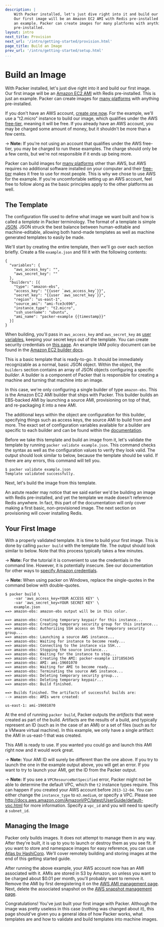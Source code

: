 ```yaml
---
description: |
    With Packer installed, let's just dive right into it and build our first image.
    Our first image will be an Amazon EC2 AMI with Redis pre-installed. This is just
    an example. Packer can create images for many platforms with anything
    pre-installed.
layout: intro
next_title: Provision
next_url: '/intro/getting-started/provision.html'
page_title: Build an Image
prev_url: '/intro/getting-started/setup.html'
...
```


# Build an Image

With Packer installed, let's just dive right into it and build our first image.
Our first image will be an [Amazon EC2 AMI](https://aws.amazon.com/ec2/) with
Redis pre-installed. This is just an example. Packer can create images for [many
platforms](/intro/platforms.html) with anything pre-installed.

If you don't have an AWS account, [create one now](https://aws.amazon.com/free/).
For the example, we'll use a "t2.micro" instance to build our image, which
qualifies under the AWS [free-tier](https://aws.amazon.com/free/), meaning it
will be free. If you already have an AWS account, you may be charged some amount
of money, but it shouldn't be more than a few cents.

-&gt; **Note:** If you're not using an account that qualifies under the AWS
free-tier, you may be charged to run these examples. The charge should only be a
few cents, but we're not responsible if it ends up being more.

Packer can build images for [many platforms](/intro/platforms.html) other than
AWS, but AWS requires no additional software installed on your computer and
their [free-tier](https://aws.amazon.com/free/) makes it free to use for most
people. This is why we chose to use AWS for the example. If you're uncomfortable
setting up an AWS account, feel free to follow along as the basic principles
apply to the other platforms as well.

## The Template

The configuration file used to define what image we want built and how is called
a *template* in Packer terminology. The format of a template is simple
[JSON](http://www.json.org/). JSON struck the best balance between
human-editable and machine-editable, allowing both hand-made templates as well
as machine generated templates to easily be made.

We'll start by creating the entire template, then we'll go over each section
briefly. Create a file `example.json` and fill it with the following contents:

``` {.javascript}
{
  "variables": {
    "aws_access_key": "",
    "aws_secret_key": ""
  },
  "builders": [{
    "type": "amazon-ebs",
    "access_key": "{{user `aws_access_key`}}",
    "secret_key": "{{user `aws_secret_key`}}",
    "region": "us-east-1",
    "source_ami": "ami-fce3c696",
    "instance_type": "t2.micro",
    "ssh_username": "ubuntu",
    "ami_name": "packer-example {{timestamp}}"
  }]
}
```

When building, you'll pass in `aws_access_key` and `aws_secret_key` as
[user variables](/docs/templates/user-variables.html), keeping your secret keys
out of the template. You can create security credentials on [this
page](https://console.aws.amazon.com/iam/home?#security_credential). An example
IAM policy document can be found in the [Amazon EC2 builder
docs](/docs/builders/amazon.html).

This is a basic template that is ready-to-go. It should be immediately
recognizable as a normal, basic JSON object. Within the object, the `builders`
section contains an array of JSON objects configuring a specific *builder*. A
builder is a component of Packer that is responsible for creating a machine and
turning that machine into an image.

In this case, we're only configuring a single builder of type `amazon-ebs`. This
is the Amazon EC2 AMI builder that ships with Packer. This builder builds an
EBS-backed AMI by launching a source AMI, provisioning on top of that, and
re-packaging it into a new AMI.

The additional keys within the object are configuration for this builder,
specifying things such as access keys, the source AMI to build from and more.
The exact set of configuration variables available for a builder are specific to
each builder and can be found within the [documentation](/docs).

Before we take this template and build an image from it, let's validate the
template by running `packer validate example.json`. This command checks the
syntax as well as the configuration values to verify they look valid. The output
should look similar to below, because the template should be valid. If there are
any errors, this command will tell you.

``` {.text}
$ packer validate example.json
Template validated successfully.
```

Next, let's build the image from this template.

An astute reader may notice that we said earlier we'd be building an image with
Redis pre-installed, and yet the template we made doesn't reference Redis
anywhere. In fact, this part of the documentation will only cover making a first
basic, non-provisioned image. The next section on provisioning will cover
installing Redis.

## Your First Image

With a properly validated template. It is time to build your first image. This
is done by calling `packer build` with the template file. The output should look
similar to below. Note that this process typically takes a few minutes.

-&gt; **Note:** For the tutorial it is convenient to use the credentials in the
command line. However, it is potentially insecure. See our documentation for
other ways to [specify Amazon credentials](/docs/builders/amazon.html#specifying-amazon-credentials).

-&gt; **Note:** When using packer on Windows, replace the single-quotes in the 
command below with double-quotes.

``` {.text}
$ packer build \
    -var 'aws_access_key=YOUR ACCESS KEY' \
    -var 'aws_secret_key=YOUR SECRET KEY' \
    example.json
==> amazon-ebs: amazon-ebs output will be in this color.

==> amazon-ebs: Creating temporary keypair for this instance...
==> amazon-ebs: Creating temporary security group for this instance...
==> amazon-ebs: Authorizing SSH access on the temporary security group...
==> amazon-ebs: Launching a source AWS instance...
==> amazon-ebs: Waiting for instance to become ready...
==> amazon-ebs: Connecting to the instance via SSH...
==> amazon-ebs: Stopping the source instance...
==> amazon-ebs: Waiting for the instance to stop...
==> amazon-ebs: Creating the AMI: packer-example 1371856345
==> amazon-ebs: AMI: ami-19601070
==> amazon-ebs: Waiting for AMI to become ready...
==> amazon-ebs: Terminating the source AWS instance...
==> amazon-ebs: Deleting temporary security group...
==> amazon-ebs: Deleting temporary keypair...
==> amazon-ebs: Build finished.

==> Builds finished. The artifacts of successful builds are:
--> amazon-ebs: AMIs were created:

us-east-1: ami-19601070
```

At the end of running `packer build`, Packer outputs the *artifacts* that were
created as part of the build. Artifacts are the results of a build, and
typically represent an ID (such as in the case of an AMI) or a set of files
(such as for a VMware virtual machine). In this example, we only have a single
artifact: the AMI in us-east-1 that was created.

This AMI is ready to use. If you wanted you could go and launch this AMI right now
and it would work great.

-&gt; **Note:** Your AMI ID will surely be different than the one above. If you
try to launch the one in the example output above, you will get an error. If you
want to try to launch your AMI, get the ID from the Packer output.

-> **Note:** If you see a `VPCResourceNotSpecified` error, Packer might not be
able to determine the default VPC, which the `t2` instance types require. This
can happen if you created your AWS account before `2013-12-04`.  You can either
change the `instance_type` to `m3.medium`, or specify a VPC. Please see
http://docs.aws.amazon.com/AmazonVPC/latest/UserGuide/default-vpc.html for more
information. Specify a `vpc_id` and you will need to specify a `subnet_id`.

## Managing the Image

Packer only builds images. It does not attempt to manage them in any way. After
they're built, it is up to you to launch or destroy them as you see fit. If you
want to store and namespace images for easy reference, you can use [Atlas by
HashiCorp](https://atlas.hashicorp.com). We'll cover remotely building and
storing images at the end of this getting started guide.

After running the above example, your AWS account now has an AMI associated with
it. AMIs are stored in S3 by Amazon, so unless you want to be charged about
$0.01 per month, you'll probably want to remove it. Remove the AMI by first
deregistering it on the [AWS AMI management
page](https://console.aws.amazon.com/ec2/home?region=us-east-1#s=Images). Next,
delete the associated snapshot on the [AWS snapshot management
page](https://console.aws.amazon.com/ec2/home?region=us-east-1#s=Snapshots).

Congratulations! You've just built your first image with Packer. Although the
image was pretty useless in this case (nothing was changed about it), this page
should've given you a general idea of how Packer works, what templates are and
how to validate and build templates into machine images.
